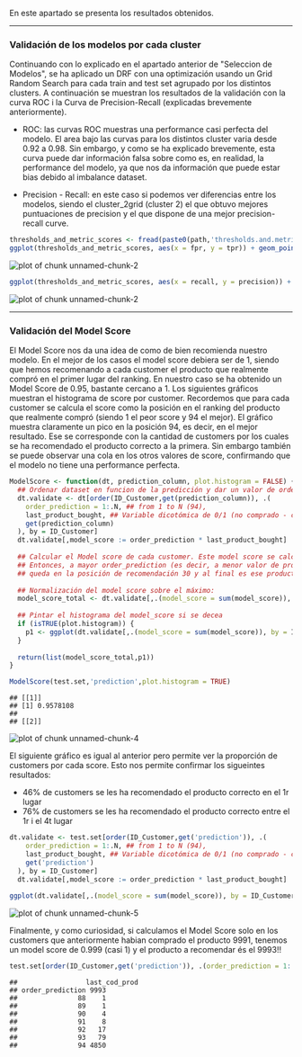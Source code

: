 

En este apartado se presenta los resultados obtenidos. 

-----

### Validación de los modelos por cada cluster 

Continuando con lo explicado en el apartado anterior de "Seleccion de Modelos", se ha aplicado un DRF con una optimización usando un Grid Random Search para cada train and test set agrupado por los distintos clusters. A continuación se muestran los resultados de la validación con la curva ROC i la Curva de Precision-Recall (explicadas brevemente anteriormente). 

- ROC: las curvas ROC muestras una performance casi perfecta del modelo. El area bajo las curvas para los distintos cluster varia desde 0.92 a 0.98. Sin embargo, y como se ha explicado brevemente, esta curva puede dar información falsa sobre como es, en realidad, la performance del modelo, ya que nos da información que puede estar bias debido al imbalance dataset. 

- Precision - Recall: en este caso si podemos ver diferencias entre los modelos, siendo el cluster_2grid (cluster 2) el que obtuvo mejores puntuaciones de precision y el que dispone de una mejor precision-recall curve. 



```r
thresholds_and_metric_scores <- fread(paste0(path,'thresholds.and.metrics.test.set.csv'))
ggplot(thresholds_and_metric_scores, aes(x = fpr, y = tpr)) + geom_point() + geom_line() + ggtitle('AUC') + geom_abline(intercept = 0, slope = 1, linetype = 'dashed') + facet_grid(~cluster)
```

<img src="figure/unnamed-chunk-2-1.png" title="plot of chunk unnamed-chunk-2" alt="plot of chunk unnamed-chunk-2" style="display: block; margin: auto;" />

```r
ggplot(thresholds_and_metric_scores, aes(x = recall, y = precision)) + geom_point() + geom_line() + ggtitle('Precision Recall') + geom_abline(intercept = 1, slope = -1, linetype = 'dashed') + facet_grid(~cluster)
```

<img src="figure/unnamed-chunk-2-2.png" title="plot of chunk unnamed-chunk-2" alt="plot of chunk unnamed-chunk-2" style="display: block; margin: auto;" />


---

### Validación del Model Score 

El Model Score nos da una idea de como de bien recomienda nuestro modelo. En el mejor de los casos el model score debiera ser de 1, siendo que hemos recomenando a cada customer el producto que realmente compró en el primer lugar del ranking. 
En nuestro caso se ha obtenido un Model Score de 0.95, bastante cercano a 1. 
Los siguientes gráficos muestran el histograma de score por customer. Recordemos que para cada customer se calcula el score como la posición en el ranking del producto que realmente compró (siendo 1 el peor score y 94 el mejor). 
El gráfico muestra claramente un pico en la posición 94, es decir, en el mejor resultado. Ese se corresponde con la cantidad de customers por los cuales se ha recomendado el producto correcto a la primera. Sin embargo también se puede observar una cola en los otros valores de score, confirmando que el modelo no tiene una performance perfecta. 




```r
ModelScore <- function(dt, prediction_column, plot.histogram = FALSE) {
  ## Ordenar dataset en funcion de la predicción y dar un valor de orden para todos los productos agrupando por customer
  dt.validate <- dt[order(ID_Customer,get(prediction_column)), .(
    order_prediction = 1:.N, ## from 1 to N (94), 
    last_product_bought, ## Variable dicotómica de 0/1 (no comprado - comprado) 
    get(prediction_column)
  ), by = ID_Customer]
  dt.validate[,model_score := order_prediction * last_product_bought]
  
  ## Calcular el Model score de cada customer. Este model score se calcula como el valor del order prediction (que va de 1 a 94) multiplicado por la variable dicotómica target (0-1)
  ## Entonces, a mayor order_prediction (es decir, a menor valor de probabilidad del producto de ser comprado), menor posición en el ranking y por tanto un mayor model_score (i.e. producto
  ## queda en la posición de recomendación 30 y al final es ese producto el que fue comprado, el model_score será de 30). 
  
  ## Normalización del model score sobre el máximo: 
  model_score_total <- dt.validate[,.(model_score = sum(model_score)), by = ID_Customer][,sum(model_score)] / (94*dt[,uniqueN(ID_Customer)])  ##En nuestro caso, el peor caso seria que el producto comprado fuera el último que se recomendó 
  
  ## Pintar el histograma del model_score si se decea 
  if (isTRUE(plot.histogram)) {
    p1 <- ggplot(dt.validate[,.(model_score = sum(model_score)), by = ID_Customer], aes(x = model_score)) + geom_histogram(bins = 94, fill = '#0EB3F1', color = 'black') + ggtitle('Histogram of Customers vs Model Score')
  }
  
  return(list(model_score_total,p1))
}

ModelScore(test.set,'prediction',plot.histogram = TRUE)
```

```
## [[1]]
## [1] 0.9578108
## 
## [[2]]
```

<img src="figure/unnamed-chunk-4-1.png" title="plot of chunk unnamed-chunk-4" alt="plot of chunk unnamed-chunk-4" style="display: block; margin: auto;" />

El siguiente gráfico es igual al anterior pero permite ver la proporción de customers por cada score. Esto nos permite confirmar los sigueintes resultados: 
- 46% de customers se les ha recomendado el producto correcto en el 1r lugar 
- 76% de customers se les ha recomendado el producto correcto entre el 1r i el 4t lugar 


```r
dt.validate <- test.set[order(ID_Customer,get('prediction')), .(
    order_prediction = 1:.N, ## from 1 to N (94), 
    last_product_bought, ## Variable dicotómica de 0/1 (no comprado - comprado) 
    get('prediction')
  ), by = ID_Customer]
  dt.validate[,model_score := order_prediction * last_product_bought]
  
ggplot(dt.validate[,.(model_score = sum(model_score)), by = ID_Customer], aes(x = model_score)) + geom_histogram(aes(y=..count../sum(..count..)),bins = 94, fill = '#02D0AC', color = 'black') + ggtitle('Histogram of Prop Customers vs Model Score')
```

<img src="figure/unnamed-chunk-5-1.png" title="plot of chunk unnamed-chunk-5" alt="plot of chunk unnamed-chunk-5" style="display: block; margin: auto;" />


Finalmente, y como curiosidad, si calculamos el Model Score solo en los customers que anteriormente habian comprado el producto 9991, tenemos un model score de 0.999 (casi 1) y el producto a recomendar és el 9993!! 



```r
test.set[order(ID_Customer,get('prediction')), .(order_prediction = 1:.N, last_product_bought, prediction = get('prediction'), penultim_cod_prod,last_cod_prod),by = ID_Customer][penultim_cod_prod == 9991 & last_product_bought ==1, .(last_cod_prod, order_prediction), by = ID_Customer][,table(order_prediction,last_cod_prod)]
```

```
##                 last_cod_prod
## order_prediction 9993
##               88    1
##               89    1
##               90    4
##               91    8
##               92   17
##               93   79
##               94 4850
```


